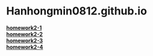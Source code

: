 # Hanhongmin0812.github.io
[**homework2-1**](https://Hanhongmin0812.github.io/homework2-1.html) <br>
[**homework2-2**](https://Hanhongmin0812.github.io/homework2-2.html) <br>
[**homework2-3**](https://Hanhongmin0812.github.io/homework2-3.html) <br>
[**homework2-4**](https://Hanhongmin0812.github.io/homework2-4.html)

